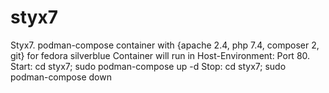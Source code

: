 # styx7
Styx7. podman-compose container with {apache 2.4, php 7.4, composer 2, git} for fedora silverblue
Container will run in Host-Environment: Port 80.
Start: cd styx7; sudo podman-compose up -d
Stop: cd styx7; sudo podman-compose down
